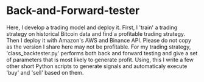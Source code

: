# Back-and-Forward-tester
Here, I develop a trading model and deploy it.
First, I 'train' a trading strategy on historical Bitcoin data and find a profitable trading strategy. Then I deploy it with Amazon's AWS and Binance API. Please do not copy as the version I share here may not be profitable. 
For my trading strategy, 'class_backtester.py' performs both back and forward testing and give a set of parameters that is most likely to generate profit. Using, this I write a few other short Python scripts to generate signals and automaticaly execute 'buy' and 'sell' based on them. 
